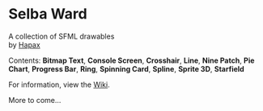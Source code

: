 # Selba Ward
A collection of SFML drawables  
by [Hapax](http://github.com/Hapaxia)

Contents: **Bitmap Text**, **Console Screen**, **Crosshair**, **Line**, **Nine Patch**, **Pie Chart**, **Progress Bar**, **Ring**, **Spinning Card**, **Spline**, **Sprite 3D**, **Starfield**

For information, view the [Wiki].

More to come...

[Wiki]: https://github.com/Hapaxia/SelbaWard/wiki
